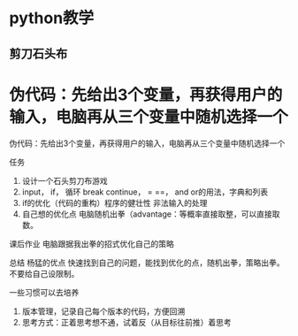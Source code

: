 # python教学
## 剪刀石头布
# 伪代码：先给出3个变量，再获得用户的输入，电脑再从三个变量中随机选择一个

伪代码：先给出3个变量，再获得用户的输入，电脑再从三个变量中随机选择一个

任务
1. 设计一个石头剪刀布游戏
2. input， if， 循环 break continue， = ==， and or的用法，字典和列表
3. if的优化（代码的重构）程序的健壮性 非法输入的处理
4. 自己想的优化点 电脑随机出拳（advantage：等概率直接取整，可以直接取数。

课后作业
电脑跟据我出拳的招式优化自己的策略

总结
杨猛的优点
快速找到自己的问题，能找到优化的点，随机出拳，策略出拳。
不要给自己设限制。

一些习惯可以去培养
1. 版本管理，记录自己每个版本的代码，方便回溯
2. 思考方式：正着思考想不通，试着反（从目标往前推）着思考
